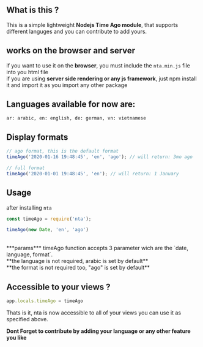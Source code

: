 ## What is this ?
This is a simple lightweight **Nodejs Time Ago module**,
that supports different languges and you can contribute to add yours.

## works on the browser and server
if you want to use it on the **browser**, you must include the `nta.min.js` file into you html file
<br/>
if you are using **server side rendering or any js framework**, just npm install it and import it as you import any other package 


## Languages available for now are:
`ar: arabic, en: english, de: german, vn: vietnamese`

## Display formats

```javascript
// ago format, this is the default format
timeAgo('2020-01-16 19:48:45', 'en', 'ago'); // will return: 3mo ago

// full format
timeAgo('2020-01-01 19:48:45', 'en'); // will return: 1 January

```


## Usage
after installing `nta`

```javascript
const timeAgo = require('nta');

timeAgo(new Date, 'en', 'ago')
```
<br/>
***params***
timeAgo function accepts 3 parameter wich are the `date, language, format`.
<br/> **the language is not required, arabic is set by default**
<br/> **the format is not required too, "ago" is set by default**


## Accessible to your views ?

```javascript
app.locals.timeAgo = timeAgo
```
Thats is it, nta is now accessible to all of your views you can use it as specified above.


**Dont Forget to contribute by adding your language or any other feature you like**
